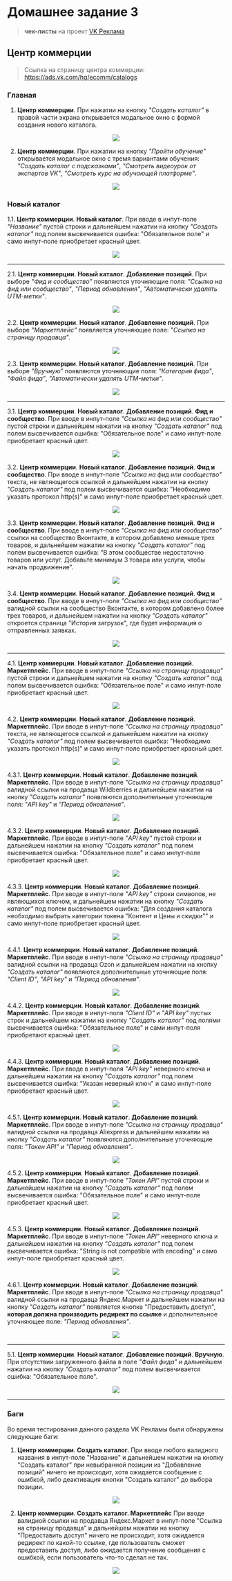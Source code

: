 # Домашнее задание 3

> **чек-листы** на проект [VK Реклама](https://ads.vk.com)

## Центр коммерции

> Ссылка на страницу центра коммерции: https://ads.vk.com/hq/ecomm/catalogs

### Главная 

1. **Центр коммерции**. При нажатии на кнопку *"Создать каталог"* в правой части экрана открывается модальное окно с формой создания нового каталога.

<p align="center">
  <img src="./img/img1.png">
</p>

2. **Центр коммерции**. При нажатии на кнопку *"Пройти обучение"* открывается модальное окно с тремя вариантами обучения: *"Создать каталог с подсказками"*, *"Смотреть видеоурок от экспертов VK"*, *"Смотреть курс на обучающей платформе"*.

<p align="center">
  <img src="./img/img7.png">
</p>

### Новый каталог

1.1. **Центр коммерции**. **Новый каталог**. При вводе в инпут-поле *"Название"* пустой строки и дальнейшем нажатии на кнопку *"Создать каталог"* под полем высвечивается ошибка: "Обязательное поле" и само инпут-поле приобретает красный цвет.

<p align="center">
  <img src="./img/img2.png">
</p>

---

2.1. **Центр коммерции**. **Новый каталог**. **Добавление позиций**. При выборе *"Фид и сообщество"* появляются уточняющие поля: *"Ссылка на фид или сообщество"*, *"Период обновления"*, *"Автоматически удалять UTM-метки"*.

<p align="center">
  <img src="./img/img3.png">
</p>

2.2. **Центр коммерции**. **Новый каталог**. **Добавление позиций**. При выборе *"Маркетплейс"* появляется уточняющее поле: *"Ссылка на страницу продавца"*.

<p align="center">
  <img src="./img/img9.png">
</p>

2.3. **Центр коммерции**. **Новый каталог**. **Добавление позиций**. При выборе *"Вручную"* появляются уточняющие поля: *"Категория фида"*, *"Файл фида"*,  *"Автоматически удалять UTM-метки"*.

<p align="center">
  <img src="./img/img10.png">
</p>

---

3.1. **Центр коммерции**. **Новый каталог**. **Добавление позиций**. **Фид и сообщество**. При вводе в инпут-поле *"Ссылка на фид или сообщество"* пустой строки и дальнейшем нажатии на кнопку *"Создать каталог"* под полем высвечивается ошибка: "Обязательное поле" и само инпут-поле приобретает красный цвет.

<p align="center">
  <img src="./img/img4.png">
</p>

3.2. **Центр коммерции**. **Новый каталог**. **Добавление позиций**. **Фид и сообщество**. При вводе в инпут-поле *"Ссылка на фид или сообщество"* текста, не являющегося ссылкой и дальнейшем нажатии на кнопку *"Создать каталог"* под полем высвечивается ошибка: "Необходимо указать протокол http(s)" и само инпут-поле приобретает красный цвет.

<p align="center">
  <img src="./img/img5.png">
</p>

3.3. **Центр коммерции**. **Новый каталог**. **Добавление позиций**. **Фид и сообщество**. При вводе в инпут-поле *"Ссылка на фид или сообщество"* ссылки на сообщество Вконтакте, в котором добавлено меньше трех товаров, и дальнейшем нажатии на кнопку *"Создать каталог"* под полем высвечивается ошибка: "В этом сообществе недостаточно товаров или услуг. Добавьте минимум 3 товара или услуги, чтобы начать продвижение".

<p align="center">
  <img src="./img/img6.png">
</p>

3.4. **Центр коммерции**. **Новый каталог**. **Добавление позиций**. **Фид и сообщество**. При вводе в инпут-поле *"Ссылка на фид или сообщество"* валидной ссылки на сообщество Вконтакте, в котором добавлено более трех товаров, и дальнейшем нажатии на кнопку *"Создать каталог"* откроется страница "История загрузок", где будет информация о отправленных заявках.

<p align="center">
  <img src="./img/img8.png">
</p>

--- 

4.1. **Центр коммерции**. **Новый каталог**. **Добавление позиций**. **Маркетплейс**. При вводе в инпут-поле *"Ссылка на страницу продавца"* пустой строки и дальнейшем нажатии на кнопку *"Создать каталог"* под полем высвечивается ошибка: "Обязательное поле" и само инпут-поле приобретает красный цвет.

<p align="center">
  <img src="./img/img11.png">
</p>

4.2. **Центр коммерции**. **Новый каталог**. **Добавление позиций**. **Маркетплейс**.
При вводе в инпут-поле *"Ссылка на страницу продавца"* текста, не являющегося ссылкой и дальнейшем нажатии на кнопку *"Создать каталог"* под полем высвечивается ошибка: "Необходимо указать протокол http(s)" и само инпут-поле приобретает красный цвет.

<p align="center">
  <img src="./img/img12.png">
</p>

4.3.1. **Центр коммерции**. **Новый каталог**. **Добавление позиций**. **Маркетплейс**.
При вводе в инпут-поле *"Ссылка на страницу продавца"* валидной ссылки на продавца Wildberries и дальнейшем нажатии на кнопку *"Создать каталог"* появляются дополнительные уточняющие поля: *"API key"* и *"Период обновления"*.

<p align="center">
  <img src="./img/img13.png">
</p>

4.3.2. **Центр коммерции**. **Новый каталог**. **Добавление позиций**. **Маркетплейс**.
При вводе в инпут-поле *"API key"* пустой строки и дальнейшем нажатии на кнопку *"Создать каталог"* под полем высвечивается ошибка: "Обязательное поле" и само инпут-поле приобретает красный цвет.

<p align="center">
  <img src="./img/img14.png">
</p>

4.3.3. **Центр коммерции**. **Новый каталог**. **Добавление позиций**. **Маркетплейс**.
При вводе в инпут-поле *"API key"* строки символов, не являющихся ключом, и дальнейшем нажатии на кнопку *"Создать каталог"* под полем высвечивается ошибка: "Для создания каталога необходимо выбрать категории токена "Контент и Цены и скидки"" и само инпут-поле приобретает красный цвет.

<p align="center">
  <img src="./img/img15.png">
</p>

4.4.1. **Центр коммерции**. **Новый каталог**. **Добавление позиций**. **Маркетплейс**.
При вводе в инпут-поле *"Ссылка на страницу продавца"* валидной ссылки на продавца Ozon и дальнейшем нажатии на кнопку *"Создать каталог"* появляются дополнительные уточняющие поля: *"Client ID"*, *"API key"* и *"Период обновления"*.

<p align="center">
  <img src="./img/img17.png">
</p>

4.4.2. **Центр коммерции**. **Новый каталог**. **Добавление позиций**. **Маркетплейс**.
При вводе в инпут-поля *"Client ID"* и *"API key"* пустых строк и дальнейшем нажатии на кнопку *"Создать каталог"* под полями высвечивается ошибка: "Обязательное поле" и сами инпут-поля приобретают красный цвет.

<p align="center">
  <img src="./img/img18.png">
</p>

4.4.3. **Центр коммерции**. **Новый каталог**. **Добавление позиций**. **Маркетплейс**.
При вводе в инпут-поля *"API key"* неверного ключа и дальнейшем нажатии на кнопку *"Создать каталог"* под полем высвечивается ошибка: "Указан неверный ключ" и само инпут-поле приобретает красный цвет.

<p align="center">
  <img src="./img/img19.png">
</p>

4.5.1. **Центр коммерции**. **Новый каталог**. **Добавление позиций**. **Маркетплейс**.
При вводе в инпут-поле *"Ссылка на страницу продавца"* валидной ссылки на продавца Aliexpress и дальнейшем нажатии на кнопку *"Создать каталог"* появляются дополнительные уточняющие поля: *"Токен API"* и *"Период обновления"*.

<p align="center">
  <img src="./img/img20.png">
</p>

4.5.2. **Центр коммерции**. **Новый каталог**. **Добавление позиций**. **Маркетплейс**.
При вводе в инпут-поле *"Токен API"* пустой строки и дальнейшем нажатии на кнопку *"Создать каталог"* под полем высвечивается ошибка: "Обязательное поле" и само инпут-поле приобретает красный цвет.

<p align="center">
  <img src="./img/img21.png">
</p>

4.5.3. **Центр коммерции**. **Новый каталог**. **Добавление позиций**. **Маркетплейс**.
При вводе в инпут-поле *"Токен API"* неверного ключа и дальнейшем нажатии на кнопку *"Создать каталог"* под полем высвечивается ошибка: "String is not compatible with encoding" и само инпут-поле приобретает красный цвет.

<p align="center">
  <img src="./img/img22.png">
</p>

4.6.1. **Центр коммерции**. **Новый каталог**. **Добавление позиций**. **Маркетплейс**.
При вводе в инпут-поле *"Ссылка на страницу продавца"* валидной ссылки на продавца Яндекс.Маркет и дальнейшем нажатии на кнопку *"Создать каталог"* появляется кнопка "Предоставить доступ", **которая должна производить редирект по ссылке** и дополнительное уточняющее поле: *"Период обновления"*.

<p align="center">
  <img src="./img/img20.png">
</p>

--- 

5.1. **Центр коммерции**. **Новый каталог**. **Добавление позиций**. **Вручную**. При отсутствии загруженного файла в поле *"Файл фида"* и дальнейшем нажатии на кнопку *"Создать каталог"* под полем высвечивается ошибка: "Обязательное поле".

<p align="center">
  <img src="./img/img16.png">
</p>


--- 
### Баги

Во время тестирования данного раздела VK Рекламы были обнаружены следующие баги: 

1.  **Центр коммерции. Создать каталог.** При вводе любого валидного названия в инпут-поле "Название" и дальнейшем нажатии на кнопку "Создать каталог" при невыбранной позиции из "Добавление позиций" ничего не происходит, хотя ожидается сообщение с ошибкой, либо деактивация кнопки "Создать каталог" до выбора позиции.

<p align="center">
  <img src="./img/img23.png">
</p>

2. **Центр коммерции. Создать каталог. Маркетплейс** При вводе валидной ссылки на продавца Яндекс.Маркет в инпут-поле "Ссылка на страницу продавца" и дальнейшем нажатии на кнопку "Предоставить доступ" ничего не происходит, хотя ожидается редирект по какой-то ссылке, где пользователь сможет предоставить доступ, либо ожидается получение сообщения с ошибкой, если пользователь что-то сделал не так.

<p align="center">
  <img src="./img/img24.png">
</p>